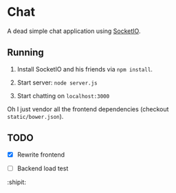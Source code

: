 # Chat

A dead simple chat application using [SocketIO](http://socket.io/).


## Running

1. Install SocketIO and his friends via `npm install`.

2. Start server: `node server.js`

3. Start chatting on `localhost:3000`

Oh I just vendor all the frontend dependencies (checkout `static/bower.json`).


## TODO

- [x] Rewrite frontend
- [ ] Backend load test


:shipit:
